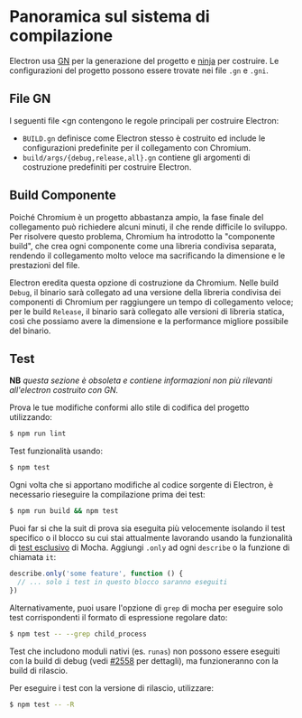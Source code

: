 # Panoramica sul sistema di compilazione

Electron usa [GN](https://gn.googlesource.com/gn) per la generazione del progetto e [ninja](https://ninja-build.org/) per costruire. Le configurazioni del progetto possono essere trovate nei file `.gn` e `.gni`.

## File GN

I seguenti file <gn</code> contengono le regole principali per costruire Electron:

* `BUILD.gn` definisce come Electron stesso è costruito ed include le configurazioni predefinite per il collegamento con Chromium.
* `build/args/{debug,release,all}.gn` contiene gli argomenti di costruzione predefiniti per costruire Electron.

## Build Componente

Poiché Chromium è un progetto abbastanza ampio, la fase finale del collegamento può richiedere alcuni minuti, il che rende difficile lo sviluppo. Per risolvere questo problema, Chromium ha introdotto la "componente build", che crea ogni componente come una libreria condivisa separata, rendendo il collegamento molto veloce ma sacrificando la dimensione e le prestazioni del file.

Electron eredita questa opzione di costruzione da Chromium. Nelle build `Debug`, il binario sarà collegato ad una versione della libreria condivisa dei componenti di Chromium per raggiungere un tempo di collegamento veloce; per le build `Release`, il binario sarà collegato alle versioni di libreria statica, così che possiamo avere la dimensione e la performance migliore possibile del binario.

## Test

**NB** *questa sezione è obsoleta e contiene informazioni non più rilevanti all'electron costruito con GN.*

Prova le tue modifiche conformi allo stile di codifica del progetto utilizzando:

```sh
$ npm run lint
```

Test funzionalità usando:

```sh
$ npm test
```

Ogni volta che si apportano modifiche al codice sorgente di Electron, è necessario rieseguire la compilazione prima dei test:

```sh
$ npm run build && npm test
```

Puoi far si che la suit di prova sia eseguita più velocemente isolando il test specifico o il blocco su cui stai attualmente lavorando usando la funzionalità di [test esclusivo](https://mochajs.org/#exclusive-tests) di Mocha. Aggiungi `.only` ad ogni `describe` o la funzione di chiamata `it`:

```js
describe.only('some feature', function () {
  // ... solo i test in questo blocco saranno eseguiti
})
```

Alternativamente, puoi usare l'opzione di `grep` di mocha per eseguire solo test corrispondenti il formato di espressione regolare dato:

```sh
$ npm test -- --grep child_process
```

Test che includono moduli nativi (es. `runas`) non possono essere eseguiti con la build di debug (vedi [#2558](https://github.com/electron/electron/issues/2558) per dettagli), ma funzioneranno con la build di rilascio.

Per eseguire i test con la versione di rilascio, utilizzare:

```sh
$ npm test -- -R
```